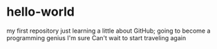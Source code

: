 # hello-world
my first repository
just learning a little about GitHub; going to become a programming genius I'm sure
Can't wait to start traveling again
